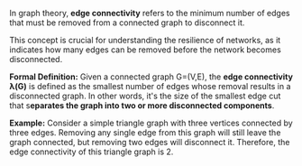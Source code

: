 In graph theory, **edge connectivity** refers to the minimum number of edges that must be removed from a connected graph to disconnect it. 

This concept is crucial for understanding the resilience of networks, as it indicates how many edges can be removed before the network becomes disconnected.

**Formal Definition:**
Given a connected graph G=(V,E), the **edge connectivity** **λ(G)** is defined as the smallest number of edges whose removal results in a disconnected graph. In other words, it's the size of the smallest edge cut that s**eparates the graph into two or more disconnected components**.

**Example:**
Consider a simple triangle graph with three vertices connected by three edges. Removing any single edge from this graph will still leave the graph connected, but removing two edges will disconnect it. Therefore, the edge connectivity of this triangle graph is 2.


